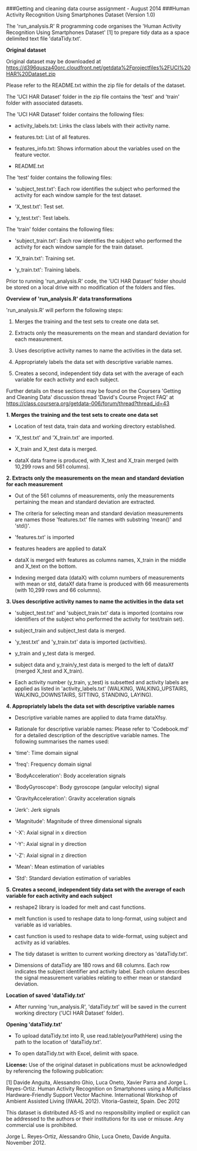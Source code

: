 ###Getting and cleaning data course assignment - August 2014
###Human Activity Recognition Using Smartphones Dataset (Version 1.0)


The 'run_analysis.R' R programming code organises the 'Human Activity Recognition Using Smartphones Dataset' [1] to prepare tidy data as a space delimited text file 'dataTidy.txt'.



__Original dataset__

Original dataset may be downloaded at https://d396qusza40orc.cloudfront.net/getdata%2Fprojectfiles%2FUCI%20HAR%20Dataset.zip

Please refer to the README.txt within the zip file for details of the dataset. 

The 'UCI HAR Dataset' folder in the zip file contains the 'test' and 'train' folder with associated datasets. 

The 'UCI HAR Dataset' folder contains the following files:

- activity_labels.txt: Links the class labels with their activity name.

- features.txt: List of all features.

- features_info.txt: Shows information about the variables used on the feature vector.

- README.txt

The 'test' folder contains the following files:

- 'subject_test.txt': Each row identifies the subject who performed the activity for each window sample for the test dataset.

- 'X_test.txt': Test set.

- 'y_test.txt': Test labels.

The 'train' folder contains the following files:

- 'subject_train.txt': Each row identifies the subject who performed the activity for each window sample for the train dataset. 

- 'X_train.txt': Training set.

- 'y_train.txt': Training labels.

Prior to running 'run_analysis.R' code, the 'UCI HAR Dataset' folder should be stored on a local drive with no modification of the folders and files.



__Overview of 'run_analysis.R' data transformations__

'run_analysis.R' will perform the following steps:

1. Merges the training and the test sets to create one data set.

2. Extracts only the measurements on the mean and standard deviation for each measurement.

3. Uses descriptive activity names to name the activities in the data set.

4. Appropriately labels the data set with descriptive variable names. 

5. Creates a second, independent tidy data set with the average of each variable for each activity and each subject. 

Further details on these sections may be found on the Coursera 'Getting and Cleaning Data' discussion thread 'David's Course Project FAQ' at https://class.coursera.org/getdata-006/forum/thread?thread_id=43



__1. Merges the training and the test sets to create one data set__

- Location of test data, train data and working directory established.

- 'X_test.txt' and 'X_train.txt' are imported.

- X_train and X_test data is merged.

- dataX data frame is produced, with X_test and X_train merged (with 10,299 rows and 561 columns).



__2. Extracts only the measurements on the mean and standard deviation for each measurement__

- Out of the 561 columns of measurements, only the measurements pertaining the mean and standard deviation are extracted. 

- The criteria for selecting mean and standard deviation measurements are names those 'features.txt' file names with substring 'mean()' and 'std()'.

- 'features.txt' is imported

- features headers are applied to dataX

- dataX is merged with features as columns names, X_train in the middle and X_text on the bottom.

- Indexing merged data (dataX) with column numbers of measurements with mean or std, dataXf data frame is produced with 66 measurements (with 10,299 rows and 66 columns).


		
__3. Uses descriptive activity names to name the activities in the data set__

- 'subject_test.txt' and 'subject_train.txt' data is imported (contains row identifiers of the subject who performed the activity for test/train set).			

- subject_train and subject_test data is merged.

- 'y_test.txt' and 'y_train.txt' data is imported (activities).

- y_train and y_test data is merged.        

- subject data and y_train/y_test data is merged to the left of dataXf (merged X_test and X_train).		

- Each activity number (y_train, y_test) is subsetted and activity labels are applied as listed in 'activity_labels.txt' (WALKING, WALKING_UPSTAIRS, WALKING_DOWNSTAIRS, SITTING, STANDING, LAYING).


		
__4. Appropriately labels the data set with descriptive variable names__

- Descriptive variable names are applied to data frame dataXfsy.

- Rationale for descriptive variable names: Please refer to 'Codebook.md' for a detailed description of the descriptive variable names. The following summarises the names used:

* 'time': Time domain signal

* 'freq': Frequency domain signal

* 'BodyAcceleration': Body acceleration signals

* 'BodyGyroscope': Body gyroscope (angular velocity) signal	

* 'GravityAcceleration': Gravity acceleration signals

* 'Jerk': Jerk signals

* 'Magnitude': Magnitude of three dimensional signals

* '-X': Axial signal in x direction

* '-Y': Axial signal in y direction

* '-Z': Axial signal in z direction

* 'Mean': Mean estimation of variables

* 'Std': Standard deviation estimation of variables                 
	


__5. Creates a second, independent tidy data set with the average of each variable for each activity and each subject__

- reshape2 library is loaded for melt and cast functions.        

- melt function is used to reshape data to long-format, using subject and variable as id variables.        

- cast function is used to reshape data to wide-format, using subject and activity as id variables.          

- The tidy dataset is written to current working directory as 'dataTidy.txt'. 

- Dimensions of dataTidy are 180 rows and 68 columns. Each row indicates the subject identifier and activity label. Each column describes the signal measurement variables relating to either mean or standard deviation.         



__Location of saved 'dataTidy.txt'__         

- After running 'run_analysis.R', 'dataTidy.txt' will be saved in the current working directory ('UCI HAR Dataset' folder).    
                
__Opening 'dataTidy.txt'__

- To upload dataTidy.txt into R, use read.table(yourPathHere) using the path to the location of 'dataTidy.txt'.

- To open dataTidy.txt with Excel, delimit with space.




__License:__
Use of the original dataset in publications must be acknowledged by referencing the following publication: 

[1] Davide Anguita, Alessandro Ghio, Luca Oneto, Xavier Parra and Jorge L. Reyes-Ortiz. Human Activity Recognition on Smartphones using a Multiclass Hardware-Friendly Support Vector Machine. International Workshop of Ambient Assisted Living (IWAAL 2012). Vitoria-Gasteiz, Spain. Dec 2012

This dataset is distributed AS-IS and no responsibility implied or explicit can be addressed to the authors or their institutions for its use or misuse. Any commercial use is prohibited.

Jorge L. Reyes-Ortiz, Alessandro Ghio, Luca Oneto, Davide Anguita. November 2012.